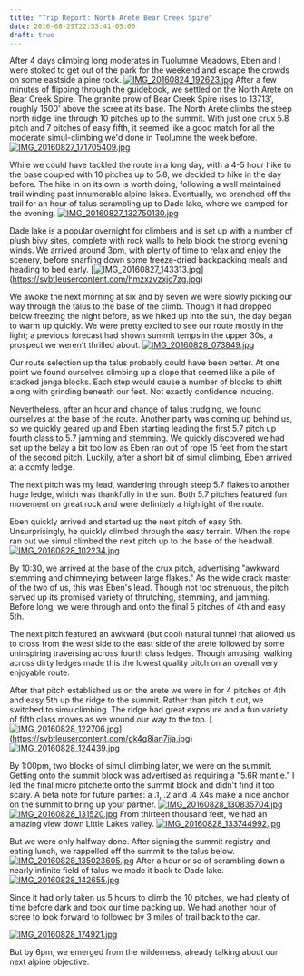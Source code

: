```yaml
---
title: "Trip Report: North Arete Bear Creek Spire"
date: 2016-08-29T22:53:41-05:00
draft: true
---
```

After 4 days climbing long moderates in Tuolumne Meadows, Eben and I were stoked to get out of the park for the weekend and escape the crowds on some eastside alpine rock. 
[![IMG_20160824_192623.jpg](https://svbtleusercontent.com/tvgkmshb2y5xa_small.jpg)](https://svbtleusercontent.com/tvgkmshb2y5xa.jpg)
After a few minutes of flipping through the guidebook, we settled on the North Arete on Bear Creek Spire. The granite prow of Bear Creek Spire rises to 13713', roughly 1500' above the scree at its base. The North Arete climbs the steep north ridge line through 10 pitches up to the summit. With just one crux 5.8 pitch and 7 pitches of easy fifth, it seemed like a good match for all the moderate simul-climbing we'd done in Tuolumne the week before.
[![IMG_20160827_171705409.jpg](https://svbtleusercontent.com/tkrzqrp4purhaw_small.jpg)](https://svbtleusercontent.com/tkrzqrp4purhaw.jpg)

While we could have tackled the route in a long day, with a 4-5 hour hike to the base coupled with 10 pitches up to 5.8, we decided to hike in the day before. The hike in on its own is worth doing, following a well maintained trail winding past innumerable alpine lakes. Eventually, we branched off the trail for an hour of talus scrambling up to Dade lake, where we camped for the evening.
[![IMG_20160827_132750130.jpg](https://svbtleusercontent.com/r34h0bgnlvqaw_small.jpg)](https://svbtleusercontent.com/r34h0bgnlvqaw.jpg)

Dade lake is a popular overnight for climbers and is set up with a number of plush bivy sites, complete with rock walls to help block the strong evening winds. We arrived around 3pm, with plenty of time to relax and enjoy the scenery, before snarfing down some freeze-dried backpacking meals and heading to bed early.
[![IMG_20160827_143313.jpg](https://svbtleusercontent.com/hmzxzvzxjc7zg_small.jpg)]
(https://svbtleusercontent.com/hmzxzvzxjc7zg.jpg)

We awoke the next morning at six and by seven we were slowly picking our way through the talus to the base of the climb. Though it had dropped below freezing the night before, as we hiked up into the sun, the day began to warm up quickly. We were pretty excited to see our route mostly in the light; a previous forecast had shown summit temps in the upper 30s, a prospect we weren't thrilled about.
[![IMG_20160828_073849.jpg](https://svbtleusercontent.com/3qpwuwtbnqzlvw_small.jpg)](https://svbtleusercontent.com/3qpwuwtbnqzlvw.jpg)

Our route selection up the talus probably could have been better. At one point we found ourselves climbing up a slope that seemed like a pile of stacked jenga blocks. Each step would cause a number of blocks to shift along with grinding beneath our feet. Not exactly confidence inducing.

Nevertheless, after an hour and change of talus trudging, we found ourselves at the base of the route. Another party was coming up behind us, so we quickly geared up and Eben starting leading the first 5.7 pitch up fourth class to 5.7 jamming and stemming. We quickly discovered we had set up the belay a bit too low as Eben ran out of rope 15 feet from the start of the second pitch. Luckily, after a short bit of simul climbing, Eben arrived at a comfy ledge.

The next pitch was my lead, wandering through steep 5.7 flakes to another huge ledge, which was thankfully in the sun. Both 5.7 pitches featured fun movement on great rock and were definitely a highlight of the route.

Eben quickly arrived and started up the next pitch of easy 5th. Unsurprisingly, he quickly climbed through the easy terrain. When the rope ran out we simul climbed the next pitch up to the base of the headwall.
[![IMG_20160828_102234.jpg](https://svbtleusercontent.com/moiy3h295gispg_small.jpg)](https://svbtleusercontent.com/moiy3h295gispg.jpg)

By 10:30, we arrived at the base of the crux pitch, advertising "awkward stemming and chimneying between large flakes." As the wide crack master of the two of us, this was Eben's lead. Though not too strenuous, the pitch served up its promised variety of thrutching, stemming, and jamming. Before long, we were through and onto the final 5 pitches of 4th and easy 5th.

The next pitch featured an awkward (but cool) natural tunnel that allowed us to cross from the west side to the east side of the arete followed by some uninspiring traversing across fourth class ledges. Though amusing, walking across dirty ledges made this the lowest quality pitch on an overall very enjoyable route.

After that pitch established us on the arete we were in for 4 pitches of 4th and easy 5th up the ridge to the summit. Rather than pitch it out, we switched to simulclimbing. The ridge had great exposure and a fun variety of fifth class moves as we wound our way to the top.
[![IMG_20160828_122706.jpg](https://svbtleusercontent.com/gk4g8ian7ija_small.jpg)]
(https://svbtleusercontent.com/gk4g8ian7ija.jpg)
[![IMG_20160828_124439.jpg](https://svbtleusercontent.com/malufajegqypw_small.jpg)](https://svbtleusercontent.com/malufajegqypw.jpg)

By 1:00pm, two blocks of simul climbing later, we were on the summit. Getting onto the summit block was advertised as requiring a "5.6R mantle." I led the final micro pitchette onto the summit block and didn't find it too scary. A beta note for future parties: a .1, .2 and .4 X4s make a nice anchor on the summit to bring up your partner. [![IMG_20160828_130835704.jpg](https://svbtleusercontent.com/sglvti0frjdqq_small.jpg)](https://svbtleusercontent.com/sglvti0frjdqq.jpg)
[![IMG_20160828_131520.jpg](https://svbtleusercontent.com/fnylnzh3fxpwva_small.jpg)](https://svbtleusercontent.com/fnylnzh3fxpwva.jpg)
From thirteen thousand feet, we had an amazing view down Little Lakes valley.
[![IMG_20160828_133744992.jpg](https://svbtleusercontent.com/h6zbibf6bpecag_small.jpg)](https://svbtleusercontent.com/h6zbibf6bpecag.jpg)

But we were only halfway done. After signing the summit registry and eating lunch, we rappelled off the summit to the talus below.
[![IMG_20160828_135023605.jpg](https://svbtleusercontent.com/cnd0ooxrromfyq_small.jpg)](https://svbtleusercontent.com/cnd0ooxrromfyq.jpg)
After a hour or so of scrambling down a nearly infinite field of talus we made it back to Dade lake.[![IMG_20160828_142655.jpg](https://svbtleusercontent.com/hkbjvhr00qica_small.jpg)](https://svbtleusercontent.com/hkbjvhr00qica.jpg)

Since it had only taken us 5 hours to climb the 10 pitches, we had plenty of time before dark and took our time packing up. We had another hour of scree to look forward to followed by 3 miles of trail back to the car.

[![IMG_20160828_174921.jpg](https://svbtleusercontent.com/zmqiusj3hg58g_small.jpg)](https://svbtleusercontent.com/zmqiusj3hg58g.jpg)

But by 6pm, we emerged from the wilderness, already talking about our next alpine objective.


